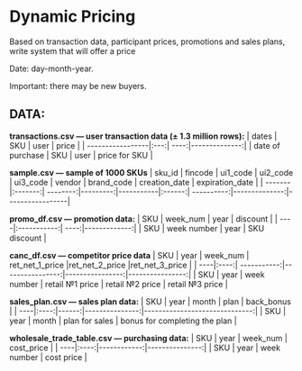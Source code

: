 # Dynamic Pricing

Based on transaction data, participant prices, promotions and sales plans, write system that will offer a price

Date: day-month-year.

Important: there may be new buyers.

## DATA:

**transactions.csv — user transaction data (± 1.3 million rows):**
| dates            | SKU | user | price         |
| -----------------|:---:| ----:|--------------:|
| date of purchase | SKU | user | price for SKU |


**sample.csv — sample of 1000 SKUs**
| sku_id | fincode | ui1_code | ui2_code | ui3_code  | vendor | brand_code | creation_date | expiration_date |
| -------|:-------:| --------:|---------:|-----------|:------:| ----------:|--------------:|-----------------|


**promo_df.csv — promotion data:**
| SKU | week_num    | year | discount     |
| ----|:-----------:| ----:|-------------:|
| SKU | week number | year | SKU discount |


**canc_df.csv — competitor price data**
| SKU | year | week_num    | ret_net_1_price |ret_net_2_price  |ret_net_3_price  |
| ----|:----:| -----------:|----------------:|----------------:|----------------:|
| SKU | year | week number | retail №1 price | retail №2 price | retail №3 price |


**sales_plan.csv — sales plan data:**
| SKU | year | month |    plan        | back_bonus                    |
| ----|:----:|------:|---------------:|------------------------------:|
| SKU | year | month | plan for sales | bonus for completing the plan |

**wholesale_trade_table.csv — purchasing data:**
| SKU | year | week_num    |    cost_price  | 
| ----|:----:|------------:|---------------:|
| SKU | year | week number | cost price     | 



